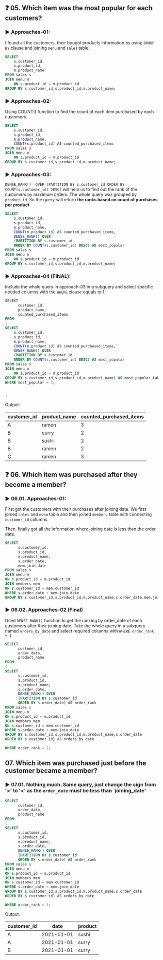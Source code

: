 ## ❓ 05. Which item was the most popular for each customers?

### ▶️ Approaches-01: 

I found all the customers, their bought products information by using `GROUP BY` clause and joining `menu` and `sales` table. 

```SQL
SELECT 
    s.customer_id,
    s.product_id,
    m.product_name
FROM sales s 
JOIN menu m 
    ON s.product_id = m.product_id
GROUP BY s.customer_id,s.product_id,m.product_name;
```




### ▶️ Approaches-02: 

Using COUNT() function to find the count of each item purchased by each customers.

```SQL
SELECT 
    s.customer_id,
    s.product_id,
    m.product_name,
    COUNT(s.product_id) AS counted_purchased_items
FROM sales s 
JOIN menu m 
    ON s.product_id = m.product_id
GROUP BY s.customer_id,s.product_id,m.product_name;
```


### ▶️ Approaches-03: 

``DENSE_RANK()` OVER (PARTITION BY s.customer_id ORDER BY COUNT(s.customer_id) DESC)`` will help us to find out the rank of the customers
by maximum orders. The whole query was grouped by `product_id`. So the query will return **the ranks based on count of purchases per product**

```SQL
SELECT 
    s.customer_id,
    s.product_id,
    m.product_name,
    COUNT(m.product_id) AS counted_purchased_items,
    DENSE_RANK() OVER 
    (PARTITION BY s.customer_id
    ORDER BY COUNT(s.customer_id) DESC) AS most_popular
FROM sales s 
JOIN menu m 
    ON s.product_id = m.product_id
GROUP BY s.customer_id,s.product_id,m.product_name; 
```





### ▶️ Approaches-04 (FINAL): 

Include the whole query in approach-03 in a subquery and select specific needed columns with the `WHERE` clause equals to 1. 



```SQL
SELECT 
      customer_id,
      product_name,
      counted_purchased_items
FROM 
(
SELECT 
    s.customer_id,
    s.product_id,
    m.product_name,
    COUNT(m.product_id) AS counted_purchased_items,
    DENSE_RANK() OVER 
    (PARTITION BY s.customer_id
    ORDER BY COUNT(s.customer_id) DESC) AS most_popular
FROM sales s 
JOIN menu m 
    ON s.product_id = m.product_id
GROUP BY s.customer_id,s.product_id,m.product_name) AS most_popular_table
WHERE most_popular = 1; 


;
```


Output:

| customer_id | product_name | counted_purchased_items |
|-------------|--------------|------------------------|
| A           | ramen        | 3                      |
| B           | curry        | 2                      |
| B           | sushi        | 2                      |
| B           | ramen        | 2                      |
| C           | ramen        | 3                      |





## ❓ 06. Which item was purchased after they become a member?

### ▶️ 06.01. Approaches-01:

First got the customers with their purchases after joining date. We first joined `sales` and `menu` table and then joined `members` table with connecting `customer_id` columns. 

Then, finally got all the information where joining date is less than the order date. 

```SQL
SELECT 
      s.customer_id,
      s.product_id,
      m.product_name,
      s.order_date,
      mem.join_date
FROM sales s
JOIN menu m 
ON s.product_id = m.product_id
JOIN members mem
ON s.customer_id = mem.customer_id
WHERE s.order_date > mem.join_date
GROUP BY s.customer_id,s.product_id,m.product_name,s.order_date,mem.join_date;
```



### ▶️ 06.02. Approaches-02 (Final)

Used `DENSE_RANK()` function to get the ranking by order_date of each customers after their joining date. Take the whole query in a subquery named `orders_by_date` and select required columns with `WHERE order_rank = 1`


```SQL
SELECT 
      customer_id,
      order_date,
      product_name
FROM 
(
SELECT 
      s.customer_id,
      s.product_id,
      m.product_name,
      s.order_date,
      DENSE_RANK() OVER 
      (PARTITION BY s.customer_id
      ORDER BY s.order_date) AS order_rank
FROM sales s
JOIN menu m 
ON s.product_id = m.product_id
JOIN members mem
ON s.customer_id = mem.customer_id
WHERE s.order_date > mem.join_date
GROUP BY s.customer_id,s.product_id,m.product_name,s.order_date
ORDER BY s.customer_id) AS orders_by_date

WHERE order_rank = 1;
```




## 07. Which item was purchased just before the customer became a member?

### ▶️ 07.01. Nothing much. Same query, just change the sign from '>' to '<' as the `order_date` must be less than `joining_date'  


```SQL
SELECT 
      customer_id,
      order_date,
      product_name
FROM 
(
SELECT 
      s.customer_id,
      s.product_id,
      m.product_name,
      s.order_date,
      DENSE_RANK() OVER 
      (PARTITION BY s.customer_id
      ORDER BY s.order_date) AS order_rank
FROM sales s
JOIN menu m 
ON s.product_id = m.product_id
JOIN members mem
ON s.customer_id = mem.customer_id
WHERE s.order_date < mem.join_date
GROUP BY s.customer_id,s.product_id,m.product_name,s.order_date
ORDER BY s.customer_id) AS orders_by_date

WHERE order_rank = 1;
```


Output:

| customer_id | date       | product |
|-------------|------------|---------|
| A           | 2021-01-01 | sushi   |
| A           | 2021-01-01 | curry   |
| B           | 2021-01-01 | curry   |
